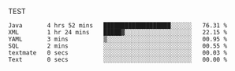 TEST

<!--START_SECTION:waka-->

```text
Java       4 hrs 52 mins   ███████████████████░░░░░░   76.31 %
XML        1 hr 24 mins    █████▓░░░░░░░░░░░░░░░░░░░   22.15 %
YAML       3 mins          ▒░░░░░░░░░░░░░░░░░░░░░░░░   00.95 %
SQL        2 mins          ░░░░░░░░░░░░░░░░░░░░░░░░░   00.55 %
textmate   0 secs          ░░░░░░░░░░░░░░░░░░░░░░░░░   00.03 %
Text       0 secs          ░░░░░░░░░░░░░░░░░░░░░░░░░   00.00 %
```

<!--END_SECTION:waka-->
